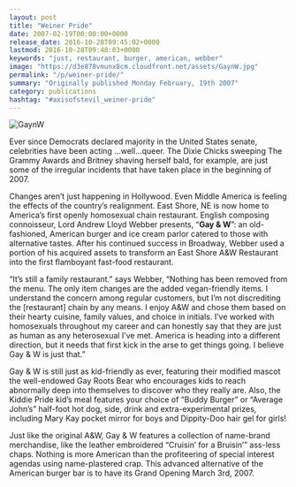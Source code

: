 ```yaml
---
layout: post
title: "Weiner Pride"
date: 2007-02-19T00:00:00+0000
release_date: 2016-10-28T09:45:02+0000
lastmod: 2016-10-28T09:48:03+0000
keywords: "just, restaurant, burger, american, webber"
image: "https://d3e878vmunx8cm.cloudfront.net/assets/GaynW.jpg"
permalink: "/p/weiner-pride/"
summary: "Originally published Monday February, 19th 2007"
category: publications
hashtag: "#axisofstevil_weiner-pride"
---
```


[Id_1]: https://d3e878vmunx8cm.cloudfront.net/assets/GaynW.jpg "GaynW"
![GaynW][Id_1]

Ever since Democrats declared majority in the United States senate, celebrities have been acting …well…queer.  The Dixie Chicks sweeping The Grammy Awards and Britney shaving herself bald, for example, are just some of the irregular incidents that have taken place in the beginning of 2007.  

Changes aren’t just happening in Hollywood.  Even Middle America is feeling the effects of the country’s realignment.  East Shore, NE is now home to America’s first openly homosexual chain restaurant.  English composing connoisseur, Lord Andrew Lloyd Webber presents, “**Gay & W**”: an old-fashioned, American burger and ice cream parlor catered to those with alternative tastes. After his continued success in Broadway, Webber used a portion of his acquired assets to transform an East Shore A&W Restaurant into the first flamboyant fast-food restaurant.  

“It’s still a family restaurant.” says Webber, “Nothing has been removed from the menu. The only item changes are the added vegan-friendly items. I understand the concern among regular customers, but I’m not discrediting the [restaurant] chain by any means.  I enjoy A&W and chose them based on their hearty cuisine, family values, and choice in initials.  I’ve worked with homosexuals throughout my career and can honestly say that they are just as human as any heterosexual I’ve met.  America is heading into a different direction, but it needs that first kick in the arse to get things going.  I believe Gay & W is just that.”

Gay & W is still just as kid-friendly as ever, featuring their modified mascot the well-endowed Gay Roots Bear who encourages kids to reach abnormally deep into themselves to discover who they really are.  Also, the Kiddie Pride kid’s meal features your choice of “Buddy Burger” or “Average John’s” half-foot hot dog, side, drink and extra-experimental prizes, including Mary Kay pocket mirror for boys and Dippity-Doo hair gel for girls! 

Just like the original A&W, Gay & W features a collection of name-brand merchandise, like the leather embroidered “Cruisin’ for a Bruisin’” ass-less chaps. Nothing is more American than the profiteering of special interest agendas using name-plastered crap. This advanced alternative of the American burger bar is to have its Grand Opening March 3rd, 2007.
